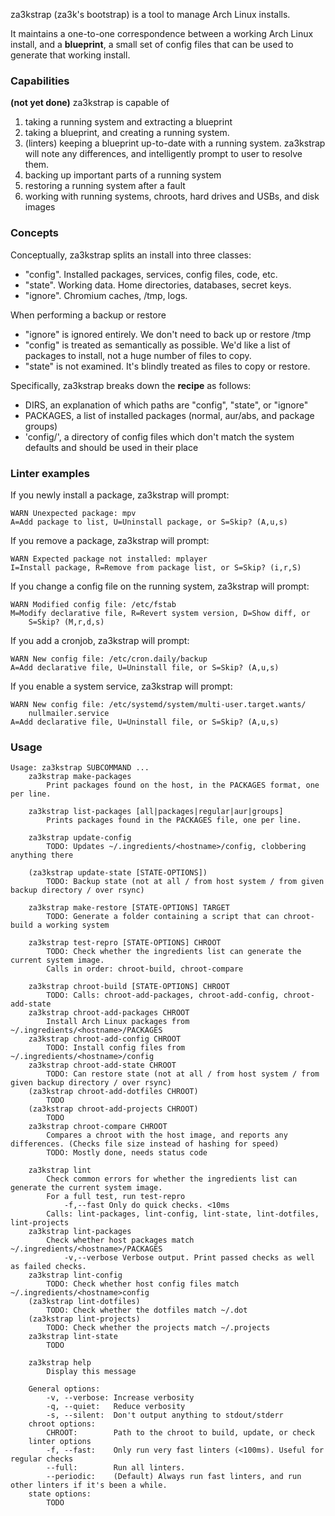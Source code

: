 za3kstrap (za3k's bootstrap) is a tool to manage Arch Linux installs.

It maintains a one-to-one correspondence between a working Arch Linux install,
and a **blueprint**, a small set of config files that can be used to generate
that working install.

### Capabilities

**(not yet done)** za3kstrap is capable of 
1. taking a running system and extracting a blueprint
2. taking a blueprint, and creating a running system.
3. (linters) keeping a blueprint up-to-date with a running system. za3kstrap
   will note any differences, and intelligently prompt to user to resolve them.
4. backing up important parts of a running system
5. restoring a running system after a fault
6. working with running systems, chroots, hard drives and USBs, and disk images

### Concepts

Conceptually, za3kstrap splits an install into three classes:
- "config". Installed packages, services, config files, code, etc.
- "state". Working data. Home directories, databases, secret keys.
- "ignore". Chromium caches, /tmp, logs.

When performing a backup or restore
- "ignore" is ignored entirely. We don't need to back up or restore /tmp
- "config" is treated as semantically as possible. We'd like a list of packages
  to install, not a huge number of files to copy.
- "state" is not examined. It's blindly treated as files to copy or restore.

Specifically, za3kstrap breaks down the **recipe** as follows:
- DIRS, an explanation of which paths are "config", "state", or "ignore"
- PACKAGES, a list of installed packages (normal, aur/abs, and package groups)
- 'config/', a directory of config files which don't match the system defaults
  and should be used in their place

### Linter examples

If you newly install a package, za3kstrap will prompt:

    WARN Unexpected package: mpv
    A=Add package to list, U=Uninstall package, or S=Skip? (A,u,s)

If you remove a package, za3kstrap will prompt:

    WARN Expected package not installed: mplayer
    I=Install package, R=Remove from package list, or S=Skip? (i,r,S) 

If you change a config file on the running system, za3kstrap will prompt:

    WARN Modified config file: /etc/fstab
    M=Modify declarative file, R=Revert system version, D=Show diff, or
        S=Skip? (M,r,d,s)

If you add a cronjob, za3kstrap will prompt:

    WARN New config file: /etc/cron.daily/backup
    A=Add declarative file, U=Uninstall file, or S=Skip? (A,u,s)

If you enable a system service, za3kstrap will prompt:

    WARN New config file: /etc/systemd/system/multi-user.target.wants/
        nullmailer.service
    A=Add declarative file, U=Uninstall file, or S=Skip? (A,u,s)

### Usage

```
Usage: za3kstrap SUBCOMMAND ...
    za3kstrap make-packages
        Print packages found on the host, in the PACKAGES format, one per line.

    za3kstrap list-packages [all|packages|regular|aur|groups]
        Prints packages found in the PACKAGES file, one per line.

    za3kstrap update-config
        TODO: Updates ~/.ingredients/<hostname>/config, clobbering anything there

    (za3kstrap update-state [STATE-OPTIONS])
        TODO: Backup state (not at all / from host system / from given backup directory / over rsync)

    za3kstrap make-restore [STATE-OPTIONS] TARGET
        TODO: Generate a folder containing a script that can chroot-build a working system

    za3kstrap test-repro [STATE-OPTIONS] CHROOT
        TODO: Check whether the ingredients list can generate the current system image.
        Calls in order: chroot-build, chroot-compare

    za3kstrap chroot-build [STATE-OPTIONS] CHROOT
        TODO: Calls: chroot-add-packages, chroot-add-config, chroot-add-state
    za3kstrap chroot-add-packages CHROOT
        Install Arch Linux packages from ~/.ingredients/<hostname>/PACKAGES
    za3kstrap chroot-add-config CHROOT
        TODO: Install config files from ~/.ingredients/<hostname>/config
    za3kstrap chroot-add-state CHROOT
        TODO: Can restore state (not at all / from host system / from given backup directory / over rsync)
    (za3kstrap chroot-add-dotfiles CHROOT)
        TODO
    (za3kstrap chroot-add-projects CHROOT)
        TODO
    za3kstrap chroot-compare CHROOT
        Compares a chroot with the host image, and reports any differences. (Checks file size instead of hashing for speed)
        TODO: Mostly done, needs status code

    za3kstrap lint
        Check common errors for whether the ingredients list can generate the current system image.
        For a full test, run test-repro
            -f,--fast Only do quick checks. <10ms
        Calls: lint-packages, lint-config, lint-state, lint-dotfiles, lint-projects
    za3kstrap lint-packages
        Check whether host packages match ~/.ingredients/<hostname>/PACKAGES
            -v,--verbose Verbose output. Print passed checks as well as failed checks.
    za3kstrap lint-config
        TODO: Check whether host config files match ~/.ingredients/<hostname>config
    (za3kstrap lint-dotfiles)
        TODO: Check whether the dotfiles match ~/.dot
    (za3kstrap lint-projects)
        TODO: Check whether the projects match ~/.projects
    za3kstrap lint-state
        TODO

    za3kstrap help
        Display this message

    General options:
        -v, --verbose: Increase verbosity
        -q, --quiet:   Reduce verbosity
        -s, --silent:  Don't output anything to stdout/stderr
    chroot options:
        CHROOT:        Path to the chroot to build, update, or check
    linter options
        -f, --fast:    Only run very fast linters (<100ms). Useful for regular checks
        --full:        Run all linters.
        --periodic:    (Default) Always run fast linters, and run other linters if it's been a while.
    state options:
        TODO
```

